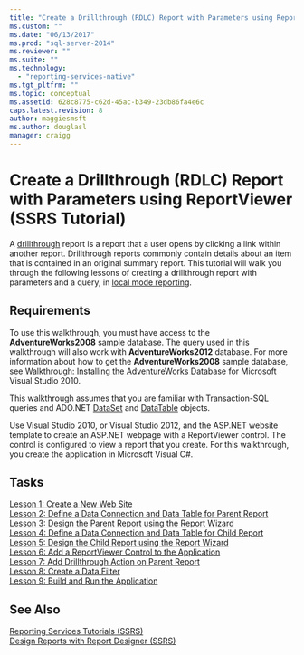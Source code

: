 ```yaml
---
title: "Create a Drillthrough (RDLC) Report with Parameters using ReportViewer (SSRS Tutorial) | Microsoft Docs"
ms.custom: ""
ms.date: "06/13/2017"
ms.prod: "sql-server-2014"
ms.reviewer: ""
ms.suite: ""
ms.technology: 
  - "reporting-services-native"
ms.tgt_pltfrm: ""
ms.topic: conceptual
ms.assetid: 628c8775-c62d-45ac-b349-23db86fa4e6c
caps.latest.revision: 8
author: maggiesmsft
ms.author: douglasl
manager: craigg
---
```

# Create a Drillthrough (RDLC) Report with Parameters using ReportViewer (SSRS Tutorial)
  A [drillthrough](http://technet.microsoft.com/library/ff519554.aspx) report is a report that a user opens by clicking a link within another report. Drillthrough reports commonly contain details about an item that is contained in an original summary report. This tutorial will walk you through the following lessons of creating a drillthrough report with parameters and a query, in [local mode reporting](http://msdn.microsoft.com/library/ff487969.aspx).  
  
## Requirements  
 To use this walkthrough, you must have access to the **AdventureWorks2008** sample database. The query used in this walkthrough will also work with **AdventureWorks2012** database. For more information about how to get the **AdventureWorks2008** sample database, see [Walkthrough: Installing the AdventureWorks Database](http://msdn.microsoft.com/library/aa992075\(v=vs.100\).aspx) for Microsoft Visual Studio 2010.  
  
 This walkthrough assumes that you are familiar with Transaction-SQL queries and ADO.NET [DataSet](http://msdn.microsoft.com/library/system.data.dataset\(v=vs.100\).aspx) and [DataTable](http://msdn.microsoft.com/library/system.data.datatable\(v=vs.100\).aspx) objects.  
  
 Use Visual Studio 2010, or Visual Studio 2012, and the ASP.NET website template to create an ASP.NET webpage with a ReportViewer control. The control is configured to view a report that you create. For this walkthrough, you create the application in Microsoft Visual C#.  
  
## Tasks  
 [Lesson 1: Create a New Web Site](../reporting-services/lesson-1-create-a-new-web-site.md)   
 [Lesson 2: Define a Data Connection and Data Table for Parent Report](../reporting-services/lesson-2-define-a-data-connection-and-data-table-for-parent-report.md)   
 [Lesson 3: Design the Parent Report using the Report Wizard](../reporting-services/lesson-3-design-the-parent-report-using-the-report-wizard.md)   
 [Lesson 4: Define a Data Connection and Data Table for Child Report](../reporting-services/lesson-4-define-a-data-connection-and-data-table-for-child-report.md)   
 [Lesson 5: Design the Child Report using the Report Wizard](../reporting-services/lesson-5-design-the-child-report-using-the-report-wizard.md)   
 [Lesson 6: Add a ReportViewer Control to the Application](../reporting-services/lesson-6-add-a-reportviewer-control-to-the-application.md)   
 [Lesson 7: Add Drillthrough Action on Parent Report](../reporting-services/lesson-7-add-drillthrough-action-on-parent-report.md)   
 [Lesson 8: Create a Data Filter](../reporting-services/lesson-8-create-a-data-filter.md)   
 [Lesson 9: Build and Run the Application](../reporting-services/lesson-9-build-and-run-the-application.md)  
  
## See Also  
 [Reporting Services Tutorials &#40;SSRS&#41;](../reporting-services/reporting-services-tutorials-ssrs.md)   
 [Design Reports with Report Designer &#40;SSRS&#41;](tools/design-reporting-services-paginated-reports-with-report-designer-ssrs.md)  
  
  

